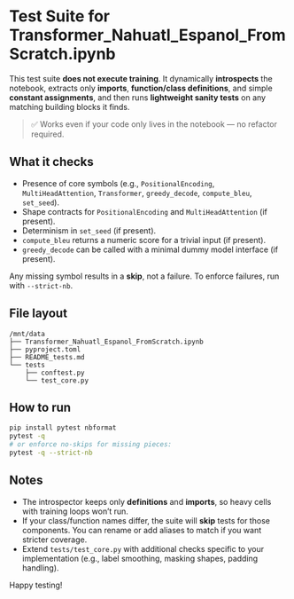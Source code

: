 
# Test Suite for Transformer_Nahuatl_Espanol_FromScratch.ipynb

This test suite **does not execute training**. It dynamically **introspects** the notebook, extracts only **imports**, **function/class definitions**, and simple **constant assignments**, and then runs **lightweight sanity tests** on any matching building blocks it finds.

> ✅ Works even if your code only lives in the notebook — no refactor required.

## What it checks

- Presence of core symbols (e.g., `PositionalEncoding`, `MultiHeadAttention`, `Transformer`, `greedy_decode`, `compute_bleu`, `set_seed`).
- Shape contracts for `PositionalEncoding` and `MultiHeadAttention` (if present).
- Determinism in `set_seed` (if present).
- `compute_bleu` returns a numeric score for a trivial input (if present).
- `greedy_decode` can be called with a minimal dummy model interface (if present).

Any missing symbol results in a **skip**, not a failure. To enforce failures, run with `--strict-nb`.

## File layout

```
/mnt/data
├── Transformer_Nahuatl_Espanol_FromScratch.ipynb
├── pyproject.toml
├── README_tests.md
└── tests
    ├── conftest.py
    └── test_core.py
```

## How to run

```bash
pip install pytest nbformat
pytest -q
# or enforce no-skips for missing pieces:
pytest -q --strict-nb
```

## Notes

- The introspector keeps only **definitions** and **imports**, so heavy cells with training loops won’t run.
- If your class/function names differ, the suite will **skip** tests for those components. You can rename or add aliases to match if you want stricter coverage.
- Extend `tests/test_core.py` with additional checks specific to your implementation (e.g., label smoothing, masking shapes, padding handling).

Happy testing!
